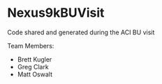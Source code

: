 Nexus9kBUVisit
==============

Code shared and generated during the ACI BU visit

Team Members:
- Brett Kugler
- Greg Clark
- Matt Oswalt
